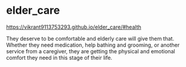 # elder_care



https://vikrant9113753293.github.io/elder_care/#health



They deserve to be comfortable and elderly care will give them that. Whether they need medication, help bathing and grooming, or another service from a caregiver, they are getting the physical and emotional comfort they need in this stage of their life.
